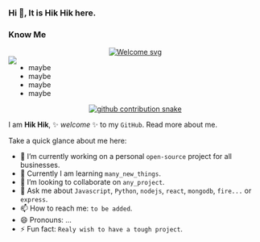 ### Hi 👋, It is Hik Hik here.

### Know Me
<div align="center">
<a href="https://hik8hik.github.io">
  <img  src="https://github.com/hik8hik/hik8hik/blob/main/assets\images\general\welcome_message.svg"
       alt="Welcome svg" /></a>       
</div>

<div style="display:flex; flex-flow:row">
   <img src="https://github-readme-stats.vercel.app/api?username=hik8hik&theme=tokyonight&show_icons=true&hide_border=true&count_private=true&include_all_commits=true" />
  <ul>
    <li>maybe</li>
    <li>maybe</li>
    <li>maybe</li>
    <li>maybe</li>
  </ul>
  </div>

<div align="center">
  <a href="https://hik8hik.github.io">
  <img  src="https://github.com/hik8hik/hik8hik/blob/main/assets\images\general\github_snake.svg"
       alt="github contribution snake" /></a>
       
</div>

<!--succinct code-->

I am **Hik Hik**, ✨ _welcome_ ✨ to my `GitHub`. Read more about me.

Take a quick glance about me here:
   - 🔭 I’m currently working on a personal `open-source` project for all businesses.
   - 🌱 Currently I am learning `many_new_things`.
   - 👯 I’m looking to collaborate on `any_project`.
   - 💬 Ask me about `Javascript`, `Python`, `nodejs`, `react`, `mongodb`, `fire...` or `express`.
   - 📫 How to reach me: `to be added`.
   - 😄 Pronouns: ...
   - ⚡ Fun fact: `Realy wish to have a tough project`.

